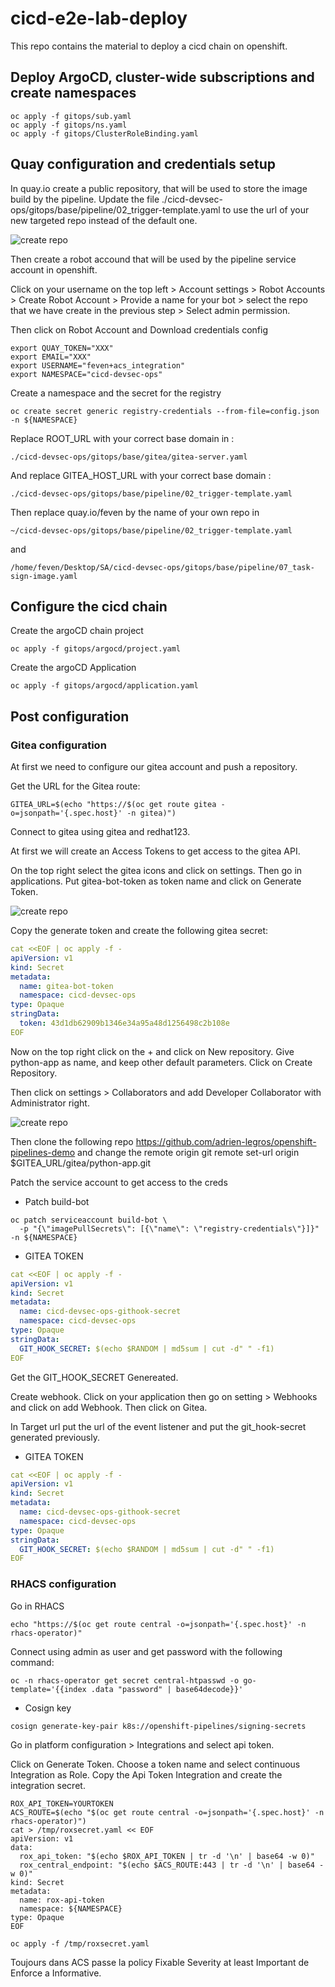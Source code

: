 # cicd-e2e-lab-deploy

This repo contains the material to deploy a cicd chain on openshift.


## Deploy ArgoCD, cluster-wide subscriptions and create namespaces

```shell
oc apply -f gitops/sub.yaml
oc apply -f gitops/ns.yaml
oc apply -f gitops/ClusterRoleBinding.yaml 
```

## Quay configuration and credentials setup

In quay.io create a public repository, that will be used to store the image build by the pipeline.
Update the file ./cicd-devsec-ops/gitops/base/pipeline/02_trigger-template.yaml to use the url of your new targeted repo instead of the default one.

![create repo](images/create-repo.png)

Then create a robot accound that will be used by the pipeline service account in openshift.

Click on your username on the top left > Account settings > Robot Accounts > Create Robot Account > Provide a name for your bot > select the repo that we have create in the previous step > Select admin permission. 

Then click on Robot Account and Download credentials config


```shell
export QUAY_TOKEN="XXX"
export EMAIL="XXX"
export USERNAME="feven+acs_integration"
export NAMESPACE="cicd-devsec-ops"
```

Create a namespace and the secret for the registry

```shell
oc create secret generic registry-credentials --from-file=config.json -n ${NAMESPACE}
```

Replace ROOT_URL with your correct base domain in :
```shell
./cicd-devsec-ops/gitops/base/gitea/gitea-server.yaml
```
And replace GITEA_HOST_URL with your correct base domain :
```shell
./cicd-devsec-ops/gitops/base/pipeline/02_trigger-template.yaml 
```

Then replace quay.io/feven by the name of your own repo in
```shell
~/cicd-devsec-ops/gitops/base/pipeline/02_trigger-template.yaml
```
and
```shell
/home/feven/Desktop/SA/cicd-devsec-ops/gitops/base/pipeline/07_task-sign-image.yaml
```

## Configure the cicd chain

Create the argoCD chain project
```shell
oc apply -f gitops/argocd/project.yaml
```

Create the argoCD Application
```shell
oc apply -f gitops/argocd/application.yaml
```

## Post configuration

### Gitea configuration

At first we need to configure our gitea account and push a repository.

Get the URL for the Gitea route:
```shell
GITEA_URL=$(echo "https://$(oc get route gitea -o=jsonpath='{.spec.host}' -n gitea)")
```

Connect to gitea using gitea and redhat123.

At first we will create an Access Tokens to get access to the gitea API.

On the top right select the gitea icons and click on settings. Then go in applications. Put gitea-bot-token as token name and click on Generate Token.

![create repo](images/gitea-bot-token.png)

Copy the generate token and create the following gitea secret:


```yaml
cat <<EOF | oc apply -f -
apiVersion: v1
kind: Secret
metadata:
  name: gitea-bot-token
  namespace: cicd-devsec-ops
type: Opaque
stringData:
  token: 43d1db62909b1346e34a95a48d1256498c2b108e
EOF
```

Now on the top right click on the + and click on New repository. Give python-app as name, and keep other default parameters. Click on Create Repository. 

Then click on settings > Collaborators and add Developer Collaborator with Administrator right.

![create repo](images/add-developer.png)

Then clone the following repo https://github.com/adrien-legros/openshift-pipelines-demo and change the remote origin
git remote set-url origin $GITEA_URL/gitea/python-app.git 



Patch the service account to get access to the creds

- Patch build-bot
```shell
oc patch serviceaccount build-bot \
  -p "{\"imagePullSecrets\": [{\"name\": \"registry-credentials\"}]}" -n ${NAMESPACE}
```

- GITEA TOKEN

```yaml
cat <<EOF | oc apply -f -
apiVersion: v1
kind: Secret
metadata:
  name: cicd-devsec-ops-githook-secret
  namespace: cicd-devsec-ops
type: Opaque
stringData:
  GIT_HOOK_SECRET: $(echo $RANDOM | md5sum | cut -d" " -f1)
EOF
```

Get the GIT_HOOK_SECRET Genereated.



Create webhook. Click on your application then go on setting > Webhooks and click on add Webhook. Then click on Gitea.

In Target url put the url of the event listener and put the git_hook-secret generated previously.

- GITEA TOKEN

```yaml
cat <<EOF | oc apply -f -
apiVersion: v1
kind: Secret
metadata:
  name: cicd-devsec-ops-githook-secret
  namespace: cicd-devsec-ops
type: Opaque
stringData:
  GIT_HOOK_SECRET: $(echo $RANDOM | md5sum | cut -d" " -f1)
EOF
```


### RHACS configuration

Go in RHACS 

```shell
echo "https://$(oc get route central -o=jsonpath='{.spec.host}' -n rhacs-operator)"
```

Connect using admin as user and get password with the following command:

```shell
oc -n rhacs-operator get secret central-htpasswd -o go-template='{{index .data "password" | base64decode}}'
```

- Cosign key
```shell
cosign generate-key-pair k8s://openshift-pipelines/signing-secrets
```

Go in platform configuration > Integrations and select api token.

Click on Generate Token. Choose a token name and select continuous Integration as Role.
Copy the Api Token Integration and create the integration secret.

```shell
ROX_API_TOKEN=YOURTOKEN
ACS_ROUTE=$(echo "$(oc get route central -o=jsonpath='{.spec.host}' -n rhacs-operator)")
cat > /tmp/roxsecret.yaml << EOF
apiVersion: v1
data:
  rox_api_token: "$(echo $ROX_API_TOKEN | tr -d '\n' | base64 -w 0)"
  rox_central_endpoint: "$(echo $ACS_ROUTE:443 | tr -d '\n' | base64 -w 0)"
kind: Secret
metadata:
  name: rox-api-token
  namespace: ${NAMESPACE}
type: Opaque
EOF

oc apply -f /tmp/roxsecret.yaml
```
Toujours dans ACS passe la policy Fixable Severity at least Important de Enforce a Informative.



